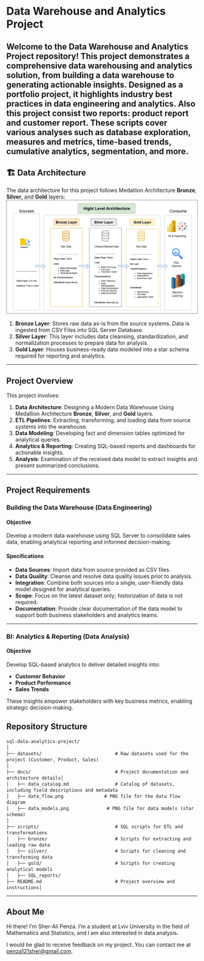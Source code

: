 # Data Warehouse and Analytics Project

Welcome to the **Data Warehouse and Analytics Project** repository!
This project demonstrates a comprehensive data warehousing and analytics solution, from building a data warehouse to generating actionable insights. Designed as a portfolio project, it highlights industry best practices in data engineering and analytics. Also this project consist two reports: product report and customer report. These scripts cover various analyses such as database exploration, measures and metrics, time-based trends, cumulative analytics, segmentation, and more.
---
## 🏗️ Data Architecture

The data architecture for this project follows Medallion Architecture **Bronze**, **Silver**, and **Gold** layers:
![Data Architecture](docs/data_architecture.png)

1. **Bronze Layer**: Stores raw data as-is from the source systems. Data is ingested from CSV Files into SQL Server Database.
2. **Silver Layer**: This layer includes data cleansing, standardization, and normalization processes to prepare data for analysis.
3. **Gold Layer**: Houses business-ready data modeled into a star schema required for reporting and analytics.

---
## Project Overview

This project involves:

1. **Data Architecture**: Designing a Modern Data Warehouse Using Medallion Architecture **Bronze**, **Silver**, and **Gold** layers.
2. **ETL Pipelines**: Extracting, transforming, and loading data from source systems into the warehouse.
3. **Data Modeling**: Developing fact and dimension tables optimized for analytical queries.
4. **Analytics & Reporting**: Creating SQL-based reports and dashboards for actionable insights.
5. **Analysis**: Examination of the received data model to extract insights and present summarized conclusions.

---

##  Project Requirements

### Building the Data Warehouse (Data Engineering)

#### Objective
Develop a modern data warehouse using SQL Server to consolidate sales data, enabling analytical reporting and informed decision-making.

#### Specifications
- **Data Sources**: Import data from source provided as CSV files.
- **Data Quality**: Cleanse and resolve data quality issues prior to analysis.
- **Integration**: Combine both sources into a single, user-friendly data model designed for analytical queries.
- **Scope**: Focus on the latest dataset only; historization of data is not required.
- **Documentation**: Provide clear documentation of the data model to support both business stakeholders and analytics teams.
---

### BI: Analytics & Reporting (Data Analysis)

#### Objective
Develop SQL-based analytics to deliver detailed insights into:
- **Customer Behavior**
- **Product Performance**
- **Sales Trends**

These insights empower stakeholders with key business metrics, enabling strategic decision-making.  


## Repository Structure
```
sql-data-analytics-project/
│
├── datasets/                           # Raw datasets used for the project (Customer, Product, Sales)
│
├── docs/                               # Project documentation and architecture details│
│   ├── data_catalog.md                 # Catalog of datasets, including field descriptions and metadata
│   ├── data_flow.png               # PNG file for the data flow diagram
│   ├── data_models.png              # PNG file for data models (star schema)
│
├── scripts/                            # SQL scripts for ETL and transformations
│   ├── bronze/                         # Scripts for extracting and loading raw data
│   ├── silver/                         # Scripts for cleaning and transforming data
│   ├── gold/                           # Scripts for creating analytical models
│	├── SQL_reports/
├── README.md                           # Project overview and instructions│
```
---

## About Me

Hi there! I'm Sher-Ali Penza. I’m a student at Lviv University in the field of Mathematics and Statistics, and I am also interested in data analysis.

I would be glad to receive feedback on my project. You can contact me at penza121sher@gmail.com.
